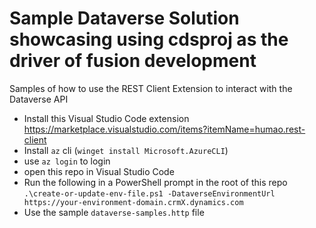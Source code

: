 # Sample Dataverse Solution showcasing using cdsproj as the driver of fusion development

Samples of how to use the REST Client Extension to interact with the Dataverse API

* Install this Visual Studio Code extension https://marketplace.visualstudio.com/items?itemName=humao.rest-client
* Install `az` cli (`winget install Microsoft.AzureCLI`)
* use `az login` to login
* open this repo in Visual Studio Code
* Run the following in a PowerShell prompt in the root of this repo `.\create-or-update-env-file.ps1 -DataverseEnvironmentUrl https://your-environment-domain.crmX.dynamics.com`
* Use the sample `dataverse-samples.http` file